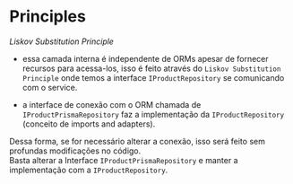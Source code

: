 # Principles

*Liskov Substitution Principle*

- essa camada interna é independente de ORMs apesar de fornecer recursos para acessa-los, isso é feito através do `Liskov Substitution Principle` onde temos a interface ``IProductRepository`` se comunicando com o service.

- a interface de conexão com o ORM chamada de ``IProductPrismaRepository`` faz a implementação da ``IProductRepository`` (conceito de imports and adapters).  


Dessa forma, se for necessário alterar a conexão, isso será feito sem profundas modificações no código.  
Basta alterar a Interface ``IProductPrismaRepository`` e manter a implementação com a ``IProductRepository``.